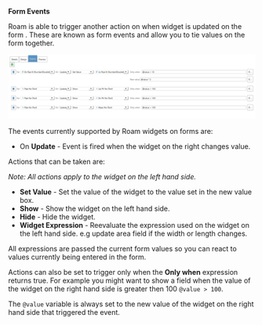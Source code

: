 **Form Events**

Roam is able to trigger another action on when widget is updated on the form .  These are known as form events and allow you to tie values on the form together.

![events](../images/events.png)

The events currently supported by Roam widgets on forms are:

- On **Update** - Event is fired when the widget on the right changes value.

Actions that can be taken are:

*Note: All actions apply to the widget on the left hand side.*

- **Set Value** - Set the value of the widget to the value set in the new value box. 
- **Show** - Show the widget on the left hand side.
- **Hide** - Hide the widget. 
- **Widget Expression** - Reevaluate the expression used on the widget on the left hand side. e.g update area field if the width or length changes.

All expressions are passed the current form values so you can react to values currently being entered in the form.

Actions can also be set to trigger only when the **Only when** expression returns true. For example you might want to show a field when the value of the widget on the right hand side is greater then 100 `@value > 100`.  

The `@value` variable is always set to the new value of the widget on the right hand side that triggered the event.




